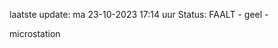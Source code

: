 laatste update: 
ma 23-10-2023 17:14   uur 
Status: FAALT - geel - 
<div class="service Y">microstation</div>